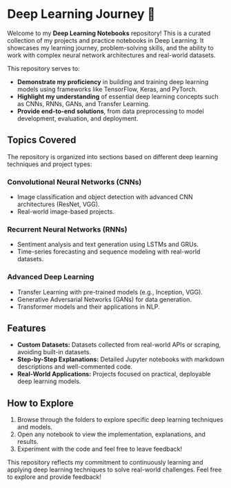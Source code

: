 # **Deep Learning Journey** 🚀

Welcome to my **Deep Learning Notebooks** repository! This is a curated collection of my projects and practice notebooks in Deep Learning. It showcases my learning journey, problem-solving skills, and the ability to work with complex neural network architectures and real-world datasets. 

This repository serves to:
- **Demonstrate my proficiency** in building and training deep learning models using frameworks like TensorFlow, Keras, and PyTorch.
- **Highlight my understanding** of essential deep learning concepts such as CNNs, RNNs, GANs, and Transfer Learning.
- **Provide end-to-end solutions**, from data preprocessing to model development, evaluation, and deployment.

## **Topics Covered**
The repository is organized into sections based on different deep learning techniques and project types:

### **Convolutional Neural Networks (CNNs)**
- Image classification and object detection with advanced CNN architectures (ResNet, VGG).
- Real-world image-based projects.

### **Recurrent Neural Networks (RNNs)**
- Sentiment analysis and text generation using LSTMs and GRUs.
- Time-series forecasting and sequence modeling with real-world datasets.

### **Advanced Deep Learning**
- Transfer Learning with pre-trained models (e.g., Inception, VGG).
- Generative Adversarial Networks (GANs) for data generation.
- Transformer models and their applications in NLP.

## **Features**
- **Custom Datasets:** Datasets collected from real-world APIs or scraping, avoiding built-in datasets.
- **Step-by-Step Explanations:** Detailed Jupyter notebooks with markdown descriptions and well-commented code.
- **Real-World Applications:** Projects focused on practical, deployable deep learning models.

## **How to Explore**
1. Browse through the folders to explore specific deep learning techniques and models.
2. Open any notebook to view the implementation, explanations, and results.
3. Experiment with the code and feel free to leave feedback!

This repository reflects my commitment to continuously learning and applying deep learning techniques to solve real-world challenges. Feel free to explore and provide feedback!


